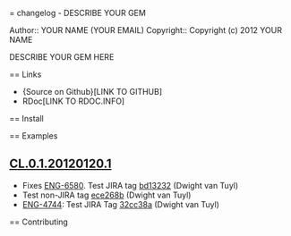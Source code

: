 = changelog - DESCRIBE YOUR GEM

Author::  YOUR NAME (YOUR EMAIL)
Copyright:: Copyright (c) 2012 YOUR NAME


DESCRIBE YOUR GEM HERE

== Links

* {Source on Github}[LINK TO GITHUB]
* RDoc[LINK TO RDOC.INFO]

== Install

== Examples

[CL.0.1.20120120.1](https://github.com/dvantuyl/changelog/tree/CL.0.1.20120120.1)
---------------------------------------------------------------------------------

* Fixes [ENG-6580](https://windermeresolutions.atlassian.net/browse/ENG-6580). Test JIRA tag [bd13232](https://github.com/dvantuyl/changelog/bd13232) (Dwight van Tuyl)
* Test non-JIRA tag [ece268b](https://github.com/dvantuyl/changelog/ece268b) (Dwight van Tuyl)
* [ENG-4744](https://windermeresolutions.atlassian.net/browse/ENG-4744): Test JIRA Tag [32cc38a](https://github.com/dvantuyl/changelog/32cc38a) (Dwight van Tuyl)


== Contributing

